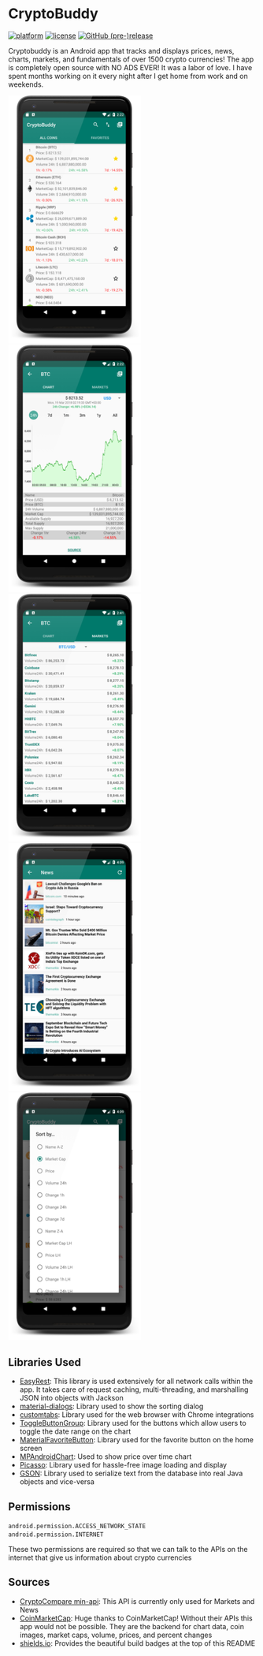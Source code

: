 # CryptoBuddy

[![platform](https://img.shields.io/badge/platform-Android-brightgreen.svg)](https://www.android.com)
[![license](https://img.shields.io/badge/license-Apache%202.0-blue.svg)](https://github.com/Patchett/Cryptobuddy/raw/master/LICENSE)
[![GitHub (pre-)release](https://img.shields.io/github/release/Patchett/Cryptobuddy/all.svg)](https://github.com/Patchett/CryptoBuddy/releases/tag/5.2)


Cryptobuddy is an Android app that tracks and displays prices, news, charts, markets, and fundamentals of over 1500 crypto currencies! The app is completely open source with NO ADS EVER! It was a labor of love. I have spent months working on it every night after I get home from work and on weekends. 

<img src="Images/all_currencies_screenshot.png" height='auto' width='270'/><img src="Images/chart_screenshot.png" height='auto' width='270'/><img src="Images/markets_screenshot.png" height='auto' width='270'/><img src="Images/news_screenshot.png" height='auto' width='270'/><img src="Images/sorting_screenshot.png" height='auto' width='270'/>

## Libraries Used

* <a href="https://github.com/fcopardo/EasyRest">EasyRest</a>: This library is used extensively for all network calls within the app. It takes care of request caching, multi-threading, and marshalling JSON into objects with Jackson
* <a href="https://github.com/afollestad/material-dialogs">material-dialogs</a>: Library used to show the sorting dialog 
* <a href="https://github.com/GoogleChrome/custom-tabs-client">customtabs</a>: Library used for the web browser with Chrome integrations
* <a href="https://github.com/nex3z/ToggleButtonGroup">ToggleButtonGroup</a>: Library used for the buttons which allow users to toggle the date range on the chart
* <a href="https://github.com/IvBaranov/MaterialFavoriteButton">MaterialFavoriteButton</a>: Library used for the favorite button on the home screen
* <a href="https://github.com/PhilJay/MPAndroidChart">MPAndroidChart</a>: Used to show price over time chart
* <a href="http://square.github.io/picasso/">Picasso</a>: Library used for hassle-free image loading and display
* <a href="https://github.com/google/gson">GSON</a>: Library used to serialize text from the database into real Java objects and vice-versa

## Permissions
`android.permission.ACCESS_NETWORK_STATE`  
`android.permission.INTERNET`

These two permissions are required so that we can talk to the APIs on the internet that give us information about crypto currencies

## Sources
* <a href="https://min-api.cryptocompare.com/">CryptoCompare min-api</a>: This API is currently only used for Markets and News
* <a href="https://coinmarketcap.com/">CoinMarketCap</a>: Huge thanks to CoinMarketCap! Without their APIs this app would not be possible. They are the backend for chart data, coin images, market caps, volume, prices, and percent changes
* <a href="https://shields.io/">shields.io</a>: Provides the beautiful build badges at the top of this README

